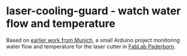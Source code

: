# laser-cooling-guard - watch water flow and temperature

Based on [earlier work from Munich](http://wiki.fablab-muenchen.de/pages/viewpage.action?pageId=7769477), a small Arduino project monitoring water flow and temperature for the laser cutter in [FabLab Paderborn](http://www.fablab-paderborn.de).

